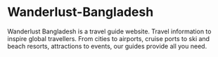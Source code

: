 # Wanderlust-Bangladesh
Wanderlust Bangladesh is a travel guide website. Travel information to inspire global travellers. From cities to airports, cruise ports to ski and beach resorts, attractions to events, our guides provide all you need.
